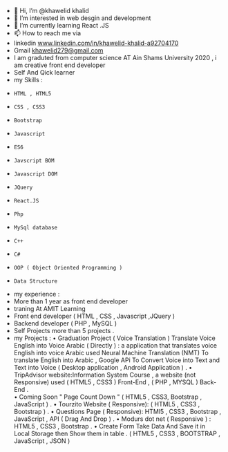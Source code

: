 - 👋 Hi, I’m @khawelid khalid 
- 👀 I’m interested in web desgin and development
- 🌱 I’m currently learning React .JS
- 📫 How to reach me via 
- linkedin www.linkedin.com/in/khawelid-khalid-a92704170
- Gmail khawelid279@gmail.com 
- I am graduted from computer science AT Ain Shams University 2020 , i am creative front end developer 
- Self And Qick learner 
- my Skills :
-     HTML , HTML5
-     CSS , CSS3
-     Bootstrap 
-     Javascript
-     ES6
-     Javscript BOM
-     Javascript DOM
-     JQuery
-     React.JS
-     Php
-     MySql database
-     C++
-     C#
-     OOP ( Object Oriented Programming )
-     Data Structure 
- my experience :
- More than 1 year as front end developer 
- traning At AMIT Learning 
-    Front end developer ( HTML , CSS , Javascript ,JQuery )
-    Backend developer ( PHP , MySQL )
- Self Projects more than 5 projects .
- my Projects :
•	Graduation Project ( Voice Translation ) Translate Voice English into Voice Arabic ( Directly ) : a application that translates voice English into  voice Arabic used Neural Machine Translation (NMT) To translate English into Arabic , Google APi To Convert Voice into Text and Text into Voice ( Desktop application , Android Application )  . 
•	TripAdvisor  website:Information System Course , a website (not Responsive) used ( HTML5 , CSS3 ) Front-End , ( PHP , MYSQL ) Back-End .  
•	Coming Soon " Page Count Down " ( HTML5 , CSS3, Bootstrap , JavaScript ) . 
•	Tourzito Website ( Responsive): ( HTML5 , CSS3 , Bootstrap ) .
•	Questions Page ( Responsive): HTMl5 , CSS3 , Bootstrap , JavaScript , API ( Drag And Drop ) .
•	Modurs dot net ( Responsive ) : HTML5 , CSS3 , Bootstrap . 
•	Create Form Take Data And Save it in Local Storage then Show them in table . ( HTML5 , CSS3 , BOOTSTRAP , JavaScript , JSON ) 



